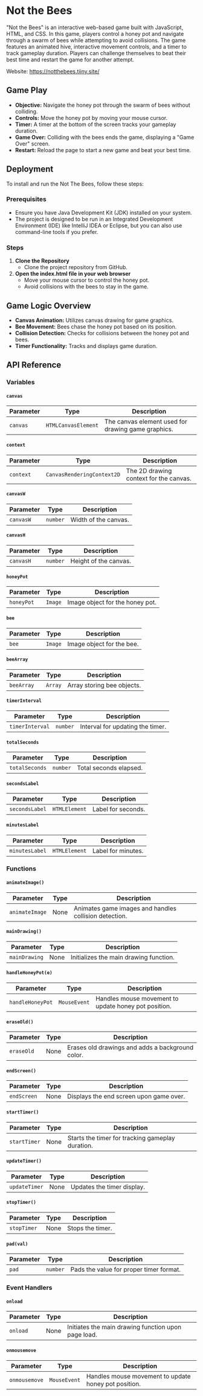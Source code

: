 
# Not the Bees

"Not the Bees" is an interactive web-based game built with JavaScript, HTML, and CSS. In this game, players control a honey pot and navigate through a swarm of bees while attempting to avoid collisions. The game features an animated hive, interactive movement controls, and a timer to track gameplay duration. Players can challenge themselves to beat their best time and restart the game for another attempt.

Website: https://notthebees.tiiny.site/



## Game Play

- **Objective:** Navigate the honey pot through the swarm of bees without colliding.
- **Controls:** Move the honey pot by moving your mouse cursor.
- **Timer:** A timer at the bottom of the screen tracks your gameplay duration.
- **Game Over:** Colliding with the bees ends the game, displaying a "Game Over" screen.
- **Restart:** Reload the page to start a new game and beat your best time.
## Deployment

To install and run the Not The Bees, follow these steps:

### Prerequisites
- Ensure you have Java Development Kit (JDK) installed on your system.
- The project is designed to be run in an Integrated Development Environment (IDE) like IntelliJ IDEA or Eclipse, but you can also use command-line tools if you prefer.

### Steps
1. **Clone the Repository**
   - Clone the project repository from GitHub.
2. **Open the index.html file in your web browser**
   - Move your mouse cursor to control the honey pot.
   - Avoid collisions with the bees to stay in the game.




## Game Logic Overview
- **Canvas Animation:** Utilizes canvas drawing for game graphics.
- **Bee Movement:** Bees chase the honey pot based on its position.
- **Collision Detection:** Checks for collisions between the honey pot and bees.
- **Timer Functionality:** Tracks and displays game duration.
## API Reference

### Variables

#### `canvas`

| Parameter | Type                  | Description                              |
| --------- | --------------------- | ---------------------------------------- |
| `canvas`  | `HTMLCanvasElement`   | The canvas element used for drawing game graphics. |

#### `context`

| Parameter | Type                     | Description                              |
| --------- | ------------------------ | ---------------------------------------- |
| `context` | `CanvasRenderingContext2D` | The 2D drawing context for the canvas.   |

#### `canvasW`

| Parameter | Type     | Description     |
| --------- | -------- | --------------- |
| `canvasW` | `number` | Width of the canvas. |

#### `canvasH`

| Parameter | Type     | Description     |
| --------- | -------- | --------------- |
| `canvasH` | `number` | Height of the canvas. |

#### `honeyPot`

| Parameter | Type   | Description        |
| --------- | ------ | ------------------ |
| `honeyPot` | `Image` | Image object for the honey pot. |

#### `bee`

| Parameter | Type   | Description        |
| --------- | ------ | ------------------ |
| `bee`     | `Image` | Image object for the bee. |

#### `beeArray`

| Parameter | Type   | Description                    |
| --------- | ------ | ------------------------------ |
| `beeArray`| `Array` | Array storing bee objects.     |

#### `timerInterval`

| Parameter      | Type   | Description                     |
| -------------- | ------ | ------------------------------- |
| `timerInterval`| `number`| Interval for updating the timer. |

#### `totalSeconds`

| Parameter      | Type   | Description                |
| -------------- | ------ | -------------------------- |
| `totalSeconds` | `number`| Total seconds elapsed.     |

#### `secondsLabel`

| Parameter     | Type         | Description          |
| ------------- | ------------ | -------------------- |
| `secondsLabel`| `HTMLElement` | Label for seconds.    |

#### `minutesLabel`

| Parameter     | Type         | Description          |
| ------------- | ------------ | -------------------- |
| `minutesLabel`| `HTMLElement` | Label for minutes.    |

### Functions

#### `animateImage()`

| Parameter     | Type   | Description                               |
| ------------- | ------ | ----------------------------------------- |
| `animateImage`| None   | Animates game images and handles collision detection. |

#### `mainDrawing()`

| Parameter     | Type   | Description                      |
| ------------- | ------ | -------------------------------- |
| `mainDrawing` | None   | Initializes the main drawing function. |

#### `handleHoneyPot(e)`

| Parameter        | Type       | Description                        |
| ---------------- | ---------- | ---------------------------------- |
| `handleHoneyPot` | `MouseEvent`| Handles mouse movement to update honey pot position. |

#### `eraseOld()`

| Parameter | Type | Description                       |
| --------- | ---- | --------------------------------- |
| `eraseOld`| None | Erases old drawings and adds a background color. |

#### `endScreen()`

| Parameter | Type | Description                       |
| --------- | ---- | --------------------------------- |
| `endScreen`| None | Displays the end screen upon game over. |

#### `startTimer()`

| Parameter   | Type | Description                      |
| ------------ | ---- | -------------------------------- |
| `startTimer` | None | Starts the timer for tracking gameplay duration. |

#### `updateTimer()`

| Parameter    | Type | Description                       |
| ------------ | ---- | --------------------------------- |
| `updateTimer`| None | Updates the timer display.         |

#### `stopTimer()`

| Parameter  | Type | Description                       |
| ---------- | ---- | --------------------------------- |
| `stopTimer`| None | Stops the timer.                   |

#### `pad(val)`

| Parameter | Type   | Description                      |
| --------- | ------ | -------------------------------- |
| `pad`     | `number`| Pads the value for proper timer format. |

### Event Handlers

#### `onload`

| Parameter | Type | Description                       |
| --------- | ---- | --------------------------------- |
| `onload`  | None | Initiates the main drawing function upon page load. |

#### `onmousemove`

| Parameter        | Type       | Description                        |
| ---------------- | ---------- | ---------------------------------- |
| `onmousemove`    | `MouseEvent`| Handles mouse movement to update honey pot position. |

 

